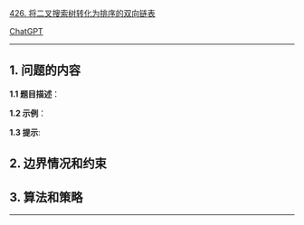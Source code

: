 [426. 将二叉搜索树转化为排序的双向链表](https://leetcode.cn/problems/convert-binary-search-tree-to-sorted-doubly-linked-list)

[ChatGPT](chat.openai.com)

---

## 1. 问题的内容
**1.1 题目描述**：

**1.2 示例**：

**1.3 提示**:

## 2. 边界情况和约束


## 3. 算法和策略

---

